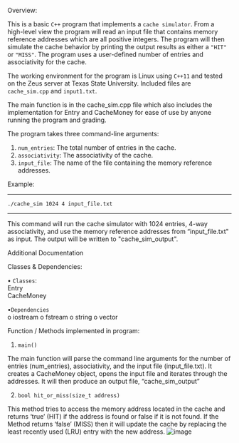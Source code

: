 Overview:

This is a basic ``C++`` program that implements a ``cache simulator``. From a high-level view the program will read an input file that contains memory reference addresses which are all positive integers. The program will then simulate the cache behavior by printing the output results as either a ``"HIT"`` or ``"MISS"``. The program uses a user-defined number of entries and associativity for the cache. 

The working environment for the program is Linux using ``C++11`` and tested on the Zeus server at Texas State University. Included files are ``cache_sim.cpp`` and ``input1.txt``. 

The main function is in the cache_sim.cpp file which also includes the implementation for Entry and CacheMoney for ease of use by anyone running the program and grading.

The program takes three command-line arguments:

1. ``num_entries``: The total number of entries in the cache.
2. ``associativity``: The associativity of the cache.
3. ``input_file``: The name of the file containing the memory reference addresses.

Example:

***
``./cache_sim 1024 4 input_file.txt``
***

This command will run the cache simulator with 1024 entries, 4-way associativity, and use the memory reference addresses from “input_file.txt" as input. The output will be written to "cache_sim_output".


Additional Documentation 

Classes & Dependencies:      

•	``Classes``:     
   Entry         		
   CacheMoney 

•``Dependencies``         
o	iostream
o	fstream
o	string
o	vector

Function / Methods implemented in program:

1.	``main()``

The main function will parse the command line arguments for the number of entries (num_entries), associativity, and the input file (input_file.txt). It creates a CacheMoney object, opens the input file and iterates through the addresses. It will then produce an output file, “cache_sim_output”


2.	 ``bool hit_or_miss(size_t address)``

This method tries to access the memory address located in the cache and returns ‘true’ (HIT) if the address is found or false if it is not found.  If the Method returns ‘false’ (MISS) then it will update the cache by replacing the least recently used (LRU) entry with the new address. 
![image](https://github.com/Dillon-Fleharty/Cache-Simulator/assets/93058579/cf4226d3-0d7f-4d05-b48f-199702069f6b)

